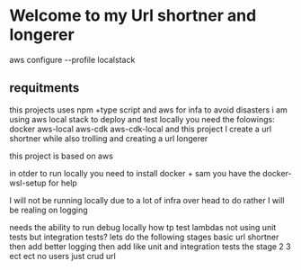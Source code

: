 # Welcome to my Url shortner and longerer
aws configure --profile localstack
## requitments

this projects uses npm +type script and aws for infa
to avoid disasters i am using aws local stack to deploy and test locally
you need the folowings:
docker
aws-local
aws-cdk
aws-cdk-local
and this project I create a url shortner
while also trolling and creating a url longerer

this project is based on aws

in otder to run locally you need to install docker + sam
you have the docker-wsl-setup for help

I will not be running locally due to a lot of infra over head to do
rather I will be realing on logging

needs the ability to run debug locally
how tp test lambdas not using unit tests but integration tests?
lets do the following stages
basic url shortner
then add better logging
then add like unit and integration tests
the stage 2 3 ect ect
no users just crud url
